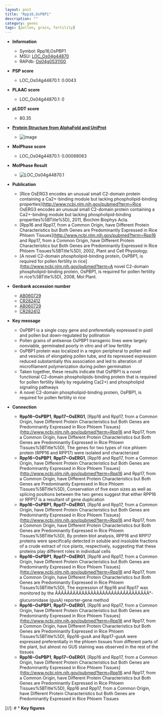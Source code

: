 ```yaml
---
layout: post
title: "Rpp16,OsPBP1"
description: ""
category: genes
tags: [pollen, grain, fertility]
---
```


* **Information**  
    + Symbol: Rpp16,OsPBP1  
    + MSU: [LOC_Os04g44870](http://rice.plantbiology.msu.edu/cgi-bin/ORF_infopage.cgi?orf=LOC_Os04g44870)  
    + RAPdb: [Os04g0531100](http://rapdb.dna.affrc.go.jp/viewer/gbrowse_details/irgsp1?name=Os04g0531100)  

* **PSP score**  
    + LOC_Os04g44870.1: 0.0043 

* **PLAAC score**  
    + LOC_Os04g44870.1: 0 

* **pLDDT score**
    + 80.35

* **[Protein Structure from AlphaFold and UniProt](https://www.uniprot.org/uniprotkb/Q0JBH9/entry#structure)**
    + ![image](https://ricepsp.github.io/images/Q0/AF-Q0JBH9-F1.png)

* **MolPhase score**
    + LOC_Os04g44870.1: 0.00068063

* **MolPhase Result**
    + ![LOC_Os04g44870.1](https://304243504.github.io/Pictures/LOC_Os04g/LOC_Os04g44870.1.png)

* **Publication**  
    + [Rice OsERG3 encodes an unusual small C2-domain protein containing a Ca2+-binding module but lacking phospholipid-binding properties](http://www.ncbi.nlm.nih.gov/pubmed?term=Rice OsERG3 encodes an unusual small C2-domain protein containing a Ca2+-binding module but lacking phospholipid-binding properties%5BTitle%5D), 2011, Biochim Biophys Acta.
    + [Rpp16 and Rpp17, from a Common Origin, have Different Protein Characteristics but Both Genes are Predominantly Expressed in Rice Phloem Tissues](http://www.ncbi.nlm.nih.gov/pubmed?term=Rpp16 and Rpp17, from a Common Origin, have Different Protein Characteristics but Both Genes are Predominantly Expressed in Rice Phloem Tissues%5BTitle%5D), 2002, Plant and Cell Physiology.
    + [A novel C2-domain phospholipid-binding protein, OsPBP1, is required for pollen fertility in rice](http://www.ncbi.nlm.nih.gov/pubmed?term=A novel C2-domain phospholipid-binding protein, OsPBP1, is required for pollen fertility in rice%5BTitle%5D), 2008, Mol Plant.

* **Genbank accession number**  
    + [AB060729](http://www.ncbi.nlm.nih.gov/nuccore/AB060729)
    + [CR282412](http://www.ncbi.nlm.nih.gov/nuccore/CR282412)
    + [AB060729](http://www.ncbi.nlm.nih.gov/nuccore/AB060729)
    + [CR282412](http://www.ncbi.nlm.nih.gov/nuccore/CR282412)

* **Key message**  
    + OsPBP1 is a single copy gene and preferentially expressed in pistil and pollen but down-regulated by pollination
    + Pollen grains of antisense OsPBP1 transgenic lines were largely nonviable, germinated poorly in vitro and of low fertility
    + OsPBP1 protein was localized in a region peripheral to pollen wall and vesicles of elongating pollen tube, and its repressed expression reduced substantially this association and led to alteration of microfilament polymerization during pollen germination
    + Taken together, these results indicate that OsPBP1 is a novel functional C2-domain phospholipids-binding protein that is required for pollen fertility likely by regulating Ca(2+) and phospholipid signaling pathways
    + A novel C2-domain phospholipid-binding protein, OsPBP1, is required for pollen fertility in rice

* **Connection**  
    + __Rpp16~OsPBP1__, __Rpp17~OsERG1__, [Rpp16 and Rpp17, from a Common Origin, have Different Protein Characteristics but Both Genes are Predominantly Expressed in Rice Phloem Tissues](http://www.ncbi.nlm.nih.gov/pubmed?term=Rpp16 and Rpp17, from a Common Origin, have Different Protein Characteristics but Both Genes are Predominantly Expressed in Rice Phloem Tissues%5BTitle%5D), The genes for two types of rice phloem protein (RPP16 and RPP17) were isolated and characterized
    + __Rpp16~OsPBP1__, __Rpp17~OsERG1__, [Rpp16 and Rpp17, from a Common Origin, have Different Protein Characteristics but Both Genes are Predominantly Expressed in Rice Phloem Tissues](http://www.ncbi.nlm.nih.gov/pubmed?term=Rpp16 and Rpp17, from a Common Origin, have Different Protein Characteristics but Both Genes are Predominantly Expressed in Rice Phloem Tissues%5BTitle%5D), Conservation of five exon sizes as well as splicing positions between the two genes suggest that either RPP16 or RPP17 is a resultant of gene duplication
    + __Rpp16~OsPBP1__, __Rpp17~OsERG1__, [Rpp16 and Rpp17, from a Common Origin, have Different Protein Characteristics but Both Genes are Predominantly Expressed in Rice Phloem Tissues](http://www.ncbi.nlm.nih.gov/pubmed?term=Rpp16 and Rpp17, from a Common Origin, have Different Protein Characteristics but Both Genes are Predominantly Expressed in Rice Phloem Tissues%5BTitle%5D), By protein blot analysis, RPP16 and RPP17 proteins were specifically detected in soluble and insoluble fractions of a crude extract of rice plants, respectively, suggesting that these proteins play different roles in individual cells
    + __Rpp16~OsPBP1__, __Rpp17~OsERG1__, [Rpp16 and Rpp17, from a Common Origin, have Different Protein Characteristics but Both Genes are Predominantly Expressed in Rice Phloem Tissues](http://www.ncbi.nlm.nih.gov/pubmed?term=Rpp16 and Rpp17, from a Common Origin, have Different Protein Characteristics but Both Genes are Predominantly Expressed in Rice Phloem Tissues%5BTitle%5D), The expression of Rpp16 and Rpp17 was monitored by the ÃÂÃÂÃÂÃÂÃÂÃÂÃÂÃÂÃÂÃÂÃÂÃÂÃÂÃÂÃÂÃÂ²-glucuronidase (gusA) reporter-gene method
    + __Rpp16~OsPBP1__, __Rpp17~OsERG1__, [Rpp16 and Rpp17, from a Common Origin, have Different Protein Characteristics but Both Genes are Predominantly Expressed in Rice Phloem Tissues](http://www.ncbi.nlm.nih.gov/pubmed?term=Rpp16 and Rpp17, from a Common Origin, have Different Protein Characteristics but Both Genes are Predominantly Expressed in Rice Phloem Tissues%5BTitle%5D), Rpp16-gusA and Rpp17-gusA were expressed preferentially in the phloem tissues from different parts of the plant, but almost no GUS staining was observed in the rest of the tissues
    + __Rpp16~OsPBP1__, __Rpp17~OsERG1__, [Rpp16 and Rpp17, from a Common Origin, have Different Protein Characteristics but Both Genes are Predominantly Expressed in Rice Phloem Tissues](http://www.ncbi.nlm.nih.gov/pubmed?term=Rpp16 and Rpp17, from a Common Origin, have Different Protein Characteristics but Both Genes are Predominantly Expressed in Rice Phloem Tissues%5BTitle%5D), Rpp16 and Rpp17, from a Common Origin, have Different Protein Characteristics but Both Genes are Predominantly Expressed in Rice Phloem Tissues

[//]: # * **Key figures**  



